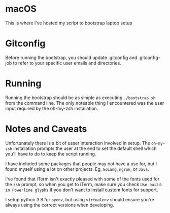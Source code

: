 # macOS
This is where I've hosted my script to bootstrap laptop setup

# Gitconfig
Before running the bootstrap, you should update .gitconfig and .gitconfig-job to refer to your specific user emails and directories.

# Running
Running the bootstrap should be as simple as executing `./bootstrap.sh` from the command line. The only noteable thing I encountered was the user input required by the oh-my-zsh installation.

# Notes and Caveats
Unfortunately there is a bit of usser interaction involved in setup. The `oh-my-zsh` installation prompts the user at the end to set the default shell which you'll have to do to keep the script running.

I have included some packages that people may not have a use for, but I found myself using a lot on other projects. Eg, `GoLang`, `ngrok`, or `Java`.

I've found that iTerm isn't exactly pleased with some of the fonts used for the `zsh` prompt, so when you get to iTerm, make sure you check `Use build-in Powerline glyphs` if you don't want to install custom fonts for support.

I setup python 3.8 for `pyenv`, but using `virtualenv` should ensure you're always using the correct versions when developing.
